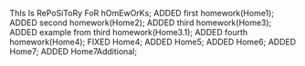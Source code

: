 ThIs Is RePoSiToRy FoR hOmEwOrKs;
ADDED first homework(Home1);
ADDED second homework(Home2);
ADDED third homework(Home3);
ADDED example from third homework(Home3.1);
ADDED fourth homework(Home4);
FIXED Home4;
ADDED Home5;
ADDED Home6;
ADDED Home7;
ADDED Home7Additional;